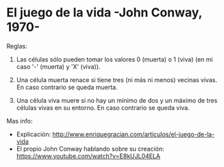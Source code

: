 El juego de la vida -John Conway, 1970- 
===================

Reglas:
1. Las células sólo pueden tomar los valores 0 (muerta) o 1 (viva) (en mi caso '-' (muerta) y 'X' (viva)). 

2. Una célula muerta renace si tiene tres (ni más ni menos) vecinas vivas. En caso contrario se queda muerta.

3. Una célula viva muere si no hay un mínimo de dos y un máximo de tres células vivas en su entorno. En caso contrario se queda viva.

 

Mas info: 
- Explicación: http://www.enriquegracian.com/articulos/el-juego-de-la-vida
- El propio John Conway hablando sobre su creación: https://www.youtube.com/watch?v=E8kUJL04ELA
